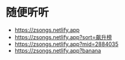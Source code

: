 # 随便听听

- https://zsongs.netlify.app
- https://zsongs.netlify.app?sort=飙升榜
- https://zsongs.netlify.app?mid=2884035
- https://zsongs.netlify.app?banana
